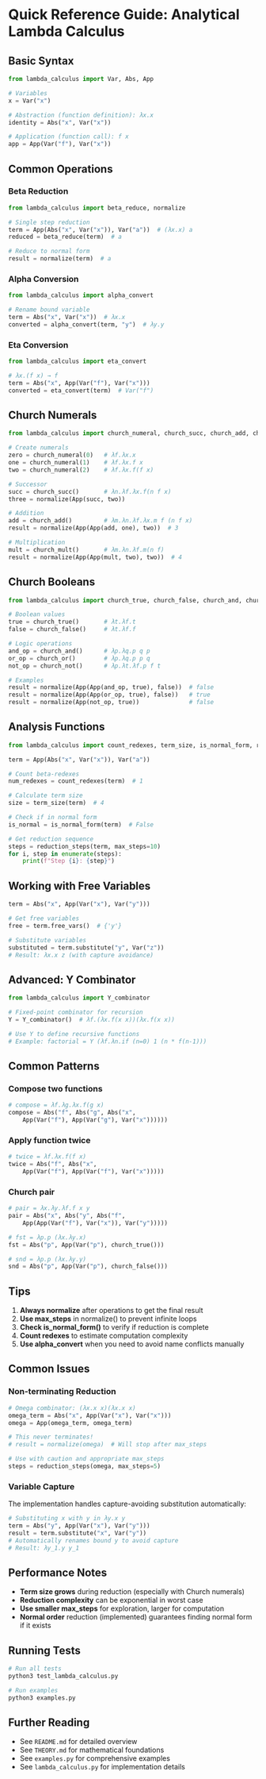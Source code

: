 # Quick Reference Guide: Analytical Lambda Calculus

## Basic Syntax

```python
from lambda_calculus import Var, Abs, App

# Variables
x = Var("x")

# Abstraction (function definition): λx.x
identity = Abs("x", Var("x"))

# Application (function call): f x
app = App(Var("f"), Var("x"))
```

## Common Operations

### Beta Reduction

```python
from lambda_calculus import beta_reduce, normalize

# Single step reduction
term = App(Abs("x", Var("x")), Var("a"))  # (λx.x) a
reduced = beta_reduce(term)  # a

# Reduce to normal form
result = normalize(term)  # a
```

### Alpha Conversion

```python
from lambda_calculus import alpha_convert

# Rename bound variable
term = Abs("x", Var("x"))  # λx.x
converted = alpha_convert(term, "y")  # λy.y
```

### Eta Conversion

```python
from lambda_calculus import eta_convert

# λx.(f x) → f
term = Abs("x", App(Var("f"), Var("x")))
converted = eta_convert(term)  # Var("f")
```

## Church Numerals

```python
from lambda_calculus import church_numeral, church_succ, church_add, church_mult

# Create numerals
zero = church_numeral(0)   # λf.λx.x
one = church_numeral(1)    # λf.λx.f x
two = church_numeral(2)    # λf.λx.f(f x)

# Successor
succ = church_succ()       # λn.λf.λx.f(n f x)
three = normalize(App(succ, two))

# Addition
add = church_add()         # λm.λn.λf.λx.m f (n f x)
result = normalize(App(App(add, one), two))  # 3

# Multiplication
mult = church_mult()       # λm.λn.λf.m(n f)
result = normalize(App(App(mult, two), two))  # 4
```

## Church Booleans

```python
from lambda_calculus import church_true, church_false, church_and, church_or, church_not

# Boolean values
true = church_true()       # λt.λf.t
false = church_false()     # λt.λf.f

# Logic operations
and_op = church_and()      # λp.λq.p q p
or_op = church_or()        # λp.λq.p p q
not_op = church_not()      # λp.λt.λf.p f t

# Examples
result = normalize(App(App(and_op, true), false))  # false
result = normalize(App(App(or_op, true), false))   # true
result = normalize(App(not_op, true))              # false
```

## Analysis Functions

```python
from lambda_calculus import count_redexes, term_size, is_normal_form, reduction_steps

term = App(Abs("x", Var("x")), Var("a"))

# Count beta-redexes
num_redexes = count_redexes(term)  # 1

# Calculate term size
size = term_size(term)  # 4

# Check if in normal form
is_normal = is_normal_form(term)  # False

# Get reduction sequence
steps = reduction_steps(term, max_steps=10)
for i, step in enumerate(steps):
    print(f"Step {i}: {step}")
```

## Working with Free Variables

```python
term = Abs("x", App(Var("x"), Var("y")))

# Get free variables
free = term.free_vars()  # {'y'}

# Substitute variables
substituted = term.substitute("y", Var("z"))
# Result: λx.x z (with capture avoidance)
```

## Advanced: Y Combinator

```python
from lambda_calculus import Y_combinator

# Fixed-point combinator for recursion
Y = Y_combinator()  # λf.(λx.f(x x))(λx.f(x x))

# Use Y to define recursive functions
# Example: factorial = Y (λf.λn.if (n=0) 1 (n * f(n-1)))
```

## Common Patterns

### Compose two functions

```python
# compose = λf.λg.λx.f(g x)
compose = Abs("f", Abs("g", Abs("x", 
    App(Var("f"), App(Var("g"), Var("x"))))))
```

### Apply function twice

```python
# twice = λf.λx.f(f x)
twice = Abs("f", Abs("x", 
    App(Var("f"), App(Var("f"), Var("x")))))
```

### Church pair

```python
# pair = λx.λy.λf.f x y
pair = Abs("x", Abs("y", Abs("f", 
    App(App(Var("f"), Var("x")), Var("y")))))

# fst = λp.p (λx.λy.x)
fst = Abs("p", App(Var("p"), church_true()))

# snd = λp.p (λx.λy.y)  
snd = Abs("p", App(Var("p"), church_false()))
```

## Tips

1. **Always normalize** after operations to get the final result
2. **Use max_steps** in normalize() to prevent infinite loops
3. **Check is_normal_form()** to verify if reduction is complete
4. **Count redexes** to estimate computation complexity
5. **Use alpha_convert** when you need to avoid name conflicts manually

## Common Issues

### Non-terminating Reduction

```python
# Omega combinator: (λx.x x)(λx.x x)
omega_term = Abs("x", App(Var("x"), Var("x")))
omega = App(omega_term, omega_term)

# This never terminates!
# result = normalize(omega)  # Will stop after max_steps

# Use with caution and appropriate max_steps
steps = reduction_steps(omega, max_steps=5)
```

### Variable Capture

The implementation handles capture-avoiding substitution automatically:

```python
# Substituting x with y in λy.x y
term = Abs("y", App(Var("x"), Var("y")))
result = term.substitute("x", Var("y"))
# Automatically renames bound y to avoid capture
# Result: λy_1.y y_1
```

## Performance Notes

- **Term size grows** during reduction (especially with Church numerals)
- **Reduction complexity** can be exponential in worst case
- **Use smaller max_steps** for exploration, larger for computation
- **Normal order** reduction (implemented) guarantees finding normal form if it exists

## Running Tests

```bash
# Run all tests
python3 test_lambda_calculus.py

# Run examples
python3 examples.py
```

## Further Reading

- See `README.md` for detailed overview
- See `THEORY.md` for mathematical foundations
- See `examples.py` for comprehensive examples
- See `lambda_calculus.py` for implementation details
